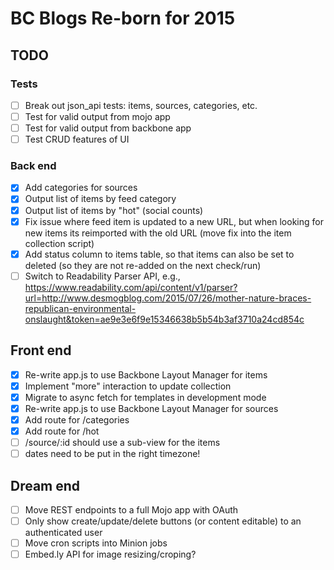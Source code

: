BC Blogs Re-born for 2015
=========================

## TODO

### Tests
* [ ] Break out json_api tests: items, sources, categories, etc.
* [ ] Test for valid output from mojo app
* [ ] Test for valid output from backbone app
* [ ] Test CRUD features of UI

### Back end
* [x] Add categories for sources
* [x] Output list of items by feed category
* [x] Output list of items by "hot" (social counts)
* [x] Fix issue where feed item is updated to a new URL, but when looking for new items its reimported with the old URL (move fix into the item collection script)
* [x] Add status column to items table, so that items can also be set to deleted (so they are not re-added on the next check/run)
* [ ] Switch to Readability Parser API, e.g., https://www.readability.com/api/content/v1/parser?url=http://www.desmogblog.com/2015/07/26/mother-nature-braces-republican-environmental-onslaught&token=ae9e3e6f9e15346638b5b54b3af3710a24cd854c

## Front end

* [x] Re-write app.js to use Backbone Layout Manager for items
* [x] Implement "more" interaction to update collection
* [x] Migrate to async fetch for templates in development mode
* [x] Re-write app.js to use Backbone Layout Manager for sources
* [x] Add route for /categories
* [x] Add route for /hot
* [ ] /source/:id should use a sub-view for the items 
* [ ] dates need to be put in the right timezone! 

## Dream end

* [ ] Move REST endpoints to a full Mojo app with OAuth
* [ ] Only show create/update/delete buttons (or content editable) to an authenticated user
* [ ] Move cron scripts into Minion jobs
* [ ] Embed.ly API for image resizing/croping?
